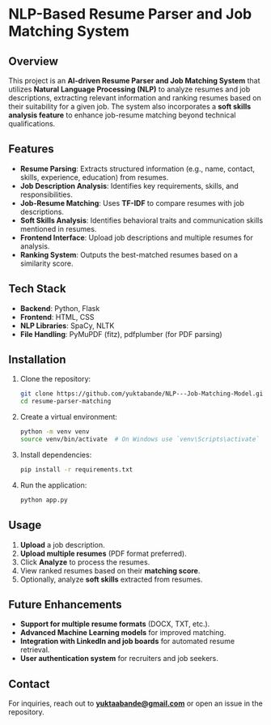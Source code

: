 # NLP-Based Resume Parser and Job Matching System

## Overview
This project is an **AI-driven Resume Parser and Job Matching System** that utilizes **Natural Language Processing (NLP)** to analyze resumes and job descriptions, extracting relevant information and ranking resumes based on their suitability for a given job. The system also incorporates a **soft skills analysis feature** to enhance job-resume matching beyond technical qualifications.

## Features
- **Resume Parsing**: Extracts structured information (e.g., name, contact, skills, experience, education) from resumes.
- **Job Description Analysis**: Identifies key requirements, skills, and responsibilities.
- **Job-Resume Matching**: Uses **TF-IDF** to compare resumes with job descriptions.
- **Soft Skills Analysis**: Identifies behavioral traits and communication skills mentioned in resumes.
- **Frontend Interface**: Upload job descriptions and multiple resumes for analysis.
- **Ranking System**: Outputs the best-matched resumes based on a similarity score.

## Tech Stack
- **Backend**: Python, Flask
- **Frontend**: HTML, CSS
- **NLP Libraries**: SpaCy, NLTK
- **File Handling**: PyMuPDF (fitz), pdfplumber (for PDF parsing)

## Installation
1. Clone the repository:
   ```bash
   git clone https://github.com/yuktabande/NLP---Job-Matching-Model.git
   cd resume-parser-matching
   ```
2. Create a virtual environment:
   ```bash
   python -m venv venv
   source venv/bin/activate  # On Windows use `venv\Scripts\activate`
   ```
3. Install dependencies:
   ```bash
   pip install -r requirements.txt
   ```
4. Run the application:
   ```bash
   python app.py
   ```

## Usage
1. **Upload** a job description.
2. **Upload multiple resumes** (PDF format preferred).
3. Click **Analyze** to process the resumes.
4. View ranked resumes based on their **matching score**.
5. Optionally, analyze **soft skills** extracted from resumes.

## Future Enhancements
- **Support for multiple resume formats** (DOCX, TXT, etc.).
- **Advanced Machine Learning models** for improved matching.
- **Integration with LinkedIn and job boards** for automated resume retrieval.
- **User authentication system** for recruiters and job seekers.

## Contact
For inquiries, reach out to **yuktaabande@gmail.com** or open an issue in the repository.

